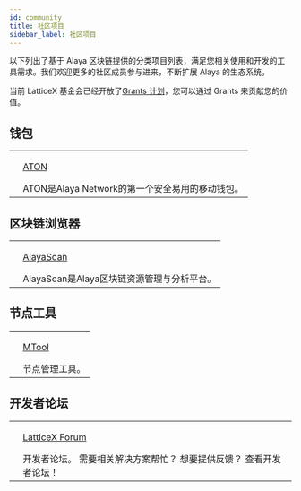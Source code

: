 ```yaml
---
id: community
title: 社区项目
sidebar_label: 社区项目
---
```


以下列出了基于 Alaya 区块链提供的分类项目列表，满足您相关使用和开发的工具需求。我们欢迎更多的社区成员参与进来，不断扩展 Alaya 的生态系统。

当前 LatticeX 基金会已经开放了[Grants 计划](https://latticex.foundation/grants)，您可以通过 Grants 来贡献您的价值。

## 钱包

<table className="commmunity-table">
    <tbody>
    <tr>
        <td><img alt="" src="/alaya-devdocs/img/ATON_logo.svg" /></td>
        <td>
            <p className="color"><a target="_blank" href="/alaya-devdocs/zh-CN/ATON-user-manual">ATON</a></p>
            ATON是Alaya Network的第一个安全易用的移动钱包。
        </td>
    </tr>
    </tbody>
</table>

## 区块链浏览器

<table className="commmunity-table">
    <tbody>
    <tr>
        <td><img alt="" src="/alaya-devdocs/img/AlayaScan.svg" /></td>
        <td>
            <p className="color"><a target="_blank" href="https://scan.alaya.network/">AlayaScan</a></p>
            AlayaScan是Alaya区块链资源管理与分析平台。
        </td>
    </tr>
    </tbody>
</table>

## 节点工具

<table className="commmunity-table">
    <tbody>
    <tr>
        <td><img alt="" src="/alaya-devdocs/img/MTool_logo.svg" /></td>
        <td>
            <p className="color"><a target="_blank" href="https://download.alaya.network/alaya/mtool/windows/0.15.0/mtool-setup.exe">MTool</a></p>
            节点管理工具。
        </td>
    </tr>
    </tbody>
</table>

## 开发者论坛

<table className="commmunity-table">
    <tbody>
    <tr>
        <td><img alt="" src="/alaya-devdocs/img/latticexforumlogo.svg" /></td>
        <td>
            <p className="color"><a target="_blank" href="https://forum.latticex.foundation/">LatticeX Forum</a></p>
            开发者论坛。 需要相关解决方案帮忙？ 想要提供反馈？ 查看开发者论坛！
        </td>
    </tr>
    </tbody>
</table>
